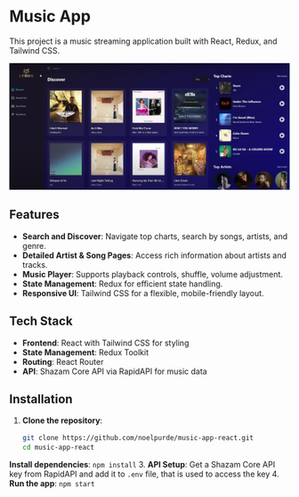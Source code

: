 # Music App

This project is a music streaming application built with React, Redux, and Tailwind CSS.

<img src="Screenshot%202024-11-12%20142821.png" width="800" />

## Features

- **Search and Discover**: Navigate top charts, search by songs, artists, and genre.
- **Detailed Artist & Song Pages**: Access rich information about artists and tracks.
- **Music Player**: Supports playback controls, shuffle, volume adjustment.
- **State Management**: Redux for efficient state handling.
- **Responsive UI**: Tailwind CSS for a flexible, mobile-friendly layout.

## Tech Stack

- **Frontend**: React with Tailwind CSS for styling
- **State Management**: Redux Toolkit
- **Routing**: React Router
- **API**: Shazam Core API via RapidAPI for music data

## Installation

1. **Clone the repository**:
   ```bash
   git clone https://github.com/noelpurde/music-app-react.git
   cd music-app-react
   ```
**Install dependencies**: `npm install`
3. **API Setup**: Get a Shazam Core API key from RapidAPI and add it to `.env` file, that is used to access the key
4. **Run the app**: `npm start`
